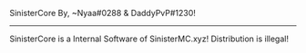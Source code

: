 SinisterCore
By, ~Nyaa#0288 & DaddyPvP#1230!
<hr>
SinisterCore is a Internal Software of SinisterMC.xyz!
Distribution is illegal!
